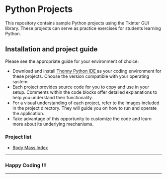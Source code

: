 # Python Projects

This repository contains sample Python projects using the Tkinter GUI library. These projects can serve as practice exercises for students learning Python.

## Installation and project guide

Please see the appropriate guide for your environment of choice:
- Download and install [Thonny Python IDE ](https://thonny.org/) as your coding environment for these projects. Choose the version compatible with your operating system.
- Each project provides source code for you to copy and use in your setup. Comments within the code blocks offer detailed explanations to help you understand their functionality.
- For a visual understanding of each project, refer to the images included in the project directory. They will guide you on how to run and operate the application.
- Take advantage of this opportunity to customize the code and learn more about its underlying mechanisms.

### Project list
- [Body Mass Index](./BMI)
---
### Happy Coding !!!
---
